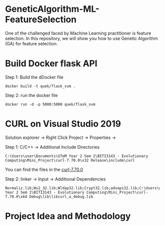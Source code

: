 # GeneticAlgorithm-ML-FeatureSelection
One of the challenged faced by Machine Learning practitioner is feature selection. 
In this repository, we will show you how to use Genetic Algorithm (GA) for feature selection.

# Build Docker flask API 
Step 1: Build the dDocker file
```
docker build -t quek/flask_svm .
```

Step 2: run the docker file
```
docker run -d -p 5000:5000 quek/flask_svm
```

# CURL on Visual Studio 2019
Solution explorer -> Right Click Project -> Properties -> 

Step 1: C/C++ -> Additional Include Directories
```buildoutcfg
C:\Users\user\Documents\UTeM Year 2 Sem 2\BITI3143 - Evolutionary Computing\Mini_Project\curl-7.70.0\x32 Release\include\curl
```
You can find the files in the [curl-7.70.0](curl-7.70.0)

Step 2: linker -> Input -> Additional Dependencies
```buildoutcfg
Normaliz.lib;Ws2_32.lib;Wldap32.lib;Crypt32.lib;advapi32.lib;C:\Users\user\Documents\UTeM Year 2 Sem 2\BITI3143 - Evolutionary Computing\Mini_Project\curl-7.70.0\x64 Debug\lib\libcurl_a_debug.lib
```

# Project Idea and Methodology
